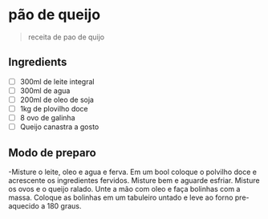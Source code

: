# pão de queijo

> receita de pao de quijo 

## Ingredients

- [ ] 300ml de leite integral
- [ ] 300ml de agua
- [ ] 200ml de oleo de soja
- [ ] 1kg de plovilho doce 
- [ ] 8 ovo de galinha
- [ ] Queijo canastra a gosto

## Modo de preparo

-Misture o leite, oleo e agua e ferva. Em um bool coloque o polvilho doce e acrescente os ingredientes fervidos. Misture bem e aguarde esfriar. Misture os ovos e o queijo ralado. 
Unte a mão com oleo e faça bolinhas com a massa. Coloque as bolinhas em um tabuleiro untado e leve ao forno pre-aquecido a 180 graus.
